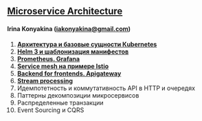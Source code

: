 ## **[Microservice Architecture](https://otus.ru/lessons/microservice-architecture/)** 

#### Irina Konyakina (iakonyakina@gmail.com)

1. **[Архитектура и базовые сущности Кubernetes](https://github.com/never-sleeps/microservice-architecture/tree/master/homework-01)** 
2. **[Helm 3 и шаблонизация манифестов](https://github.com/never-sleeps/microservice-architecture/tree/master/homework-02)**
3. **[Prometheus. Grafana](https://github.com/never-sleeps/microservice-architecture/tree/master/homework-03)**
4. **[Service mesh на примере Istio](https://github.com/never-sleeps/microservice-architecture-istio)**
5. **[Backend for frontends. Apigateway](https://github.com/never-sleeps/microservice-architecture/tree/master/homework-05-APIgateway)**
6. **[Stream processing](https://github.com/never-sleeps/microservice-architecture/tree/master/homework-06-stream-processing)**
7. Идемпотетность и коммутативность API в HTTP и очередях
8. Паттерны декомпозиции микросервисов
9. Распределенные транзакции
10. Event Sourcing и CQRS
